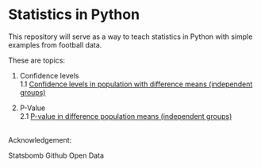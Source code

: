 # Statistics in Python

This repository will serve as a way to teach statistics in Python with simple examples from football data.

These are topics:

1. Confidence levels<br>
  1.1 <a href='https://github.com/jjcfrank/stats_python/blob/main/confidence_interval_difference_mean_independent_groups.ipynb' target="_blank">Confidence levels in population with difference means (independent groups)</a>

2. P-Value<br>
  2.1 <a href='https://github.com/jjcfrank/stats_python/blob/main/pvalue_difference_population_means_ind_groups.ipynb' target="_blank">P-value in difference population means (independent groups)</a>
<br>
Acknowledgement:

Statsbomb Github Open Data
